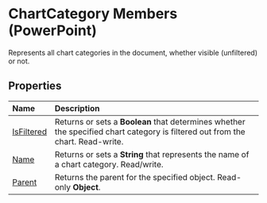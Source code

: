 
# ChartCategory Members (PowerPoint)
Represents all chart categories in the document, whether visible (unfiltered) or not.

## Properties



|**Name**|**Description**|
|:-----|:-----|
| [IsFiltered](e337eee5-2885-7cee-1cfd-a36331a136de.md)|Returns or sets a  **Boolean** that determines whether the specified chart category is filtered out from the chart. Read-write.|
| [Name](be3803c3-8d48-a2e6-a1d5-effb87d68615.md)|Returns or sets a  **String** that represents the name of a chart category. Read/write.|
| [Parent](1b0bd9f0-90ca-8471-520d-c4fbe1e903f3.md)|Returns the parent for the specified object. Read-only  **Object**.|
